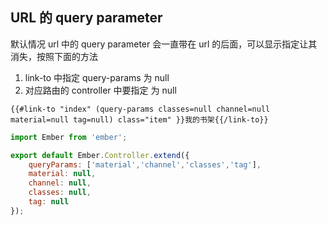 ## URL 的 query parameter

默认情况 url 中的 query parameter 会一直带在 url 的后面，可以显示指定让其消失，按照下面的方法

1. link-to 中指定 query-params 为 null
2. 对应路由的 controller 中要指定 为 null

```
{{#link-to "index" (query-params classes=null channel=null material=null tag=null) class="item" }}我的书架{{/link-to}}
```

```javascript
import Ember from 'ember';

export default Ember.Controller.extend({
    queryParams: ['material','channel','classes','tag'],
    material: null,
    channel: null,
    classes: null,
    tag: null
});

```

